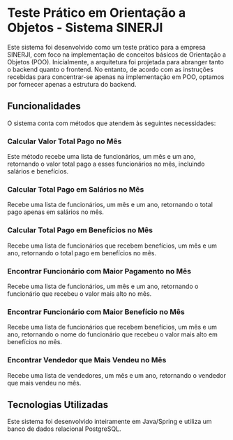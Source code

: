 # Teste Prático em Orientação a Objetos - Sistema SINERJI

Este sistema foi desenvolvido como um teste prático para a empresa SINERJI, com foco na implementação de conceitos básicos de Orientação a Objetos (POO). Inicialmente, a arquitetura foi projetada para abranger tanto o backend quanto o frontend. No entanto, de acordo com as instruções recebidas para concentrar-se apenas na implementação em POO, optamos por fornecer apenas a estrutura do backend.

## Funcionalidades

O sistema conta com métodos que atendem às seguintes necessidades:

### Calcular Valor Total Pago no Mês

Este método recebe uma lista de funcionários, um mês e um ano, retornando o valor total pago a esses funcionários no mês, incluindo salários e benefícios.

### Calcular Total Pago em Salários no Mês

Recebe uma lista de funcionários, um mês e um ano, retornando o total pago apenas em salários no mês.

### Calcular Total Pago em Benefícios no Mês

Recebe uma lista de funcionários que recebem benefícios, um mês e um ano, retornando o total pago em benefícios no mês.

### Encontrar Funcionário com Maior Pagamento no Mês

Recebe uma lista de funcionários, um mês e um ano, retornando o funcionário que recebeu o valor mais alto no mês.

### Encontrar Funcionário com Maior Benefício no Mês

Recebe uma lista de funcionários que recebem benefícios, um mês e um ano, retornando o nome do funcionário que recebeu o valor mais alto em benefícios no mês.

### Encontrar Vendedor que Mais Vendeu no Mês

Recebe uma lista de vendedores, um mês e um ano, retornando o vendedor que mais vendeu no mês.

## Tecnologias Utilizadas

Este sistema foi desenvolvido inteiramente em Java/Spring e utiliza um banco de dados relacional PostgreSQL.
